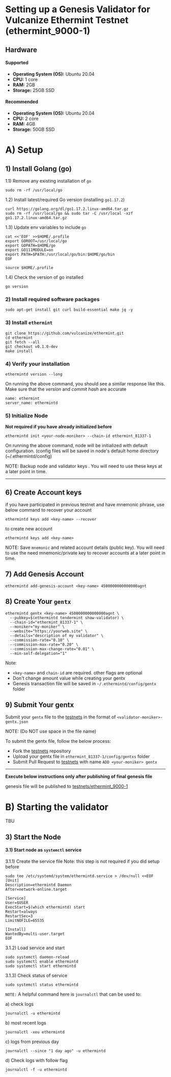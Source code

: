 # Setting up a Genesis Validator for Vulcanize Ethermint Testnet (ethermint_9000-1)

Hardware
---

#### Supported

- **Operating System (OS):** Ubuntu 20.04
- **CPU:** 1 core
- **RAM:** 2GB
- **Storage:** 25GB SSD

#### Recommended

- **Operating System (OS):** Ubuntu 20.04
- **CPU:** 2 core
- **RAM:** 4GB
- **Storage:** 50GB SSD

# A) Setup

## 1) Install Golang (go)

1.1) Remove any existing installation of `go`

```
sudo rm -rf /usr/local/go
```

1.2) Install latest/required Go version (installing `go1.17.2`)

```
curl https://golang.org/dl/go1.17.2.linux-amd64.tar.gz
sudo rm -rf /usr/local/go && sudo tar -C /usr/local -xzf go1.17.2.linux-amd64.tar.gz
```

1.3) Update env variables to include `go`

```
cat <<'EOF' >>$HOME/.profile
export GOROOT=/usr/local/go
export GOPATH=$HOME/go
export GO111MODULE=on
export PATH=$PATH:/usr/local/go/bin:$HOME/go/bin
EOF

source $HOME/.profile
```

1.4) Check the version of go installed

```
go version
```

### 2) Install required software packages

```
sudo apt-get install git curl build-essential make jq -y
```

### 3) Install `ethermint`

```
git clone https://github.com/vulcanize/ethermint.git
cd ethermint
git fetch --all
git checkout v0.1.0-dev
make install
```

### 4) Verify your installation

```
ethermintd version --long
```

On running the above command, you should see a similar response like this. Make sure that the *version* and *commit
hash* are accurate

```
name: ethermint
server_name: ethermintd
```

### 5) Initialize Node

**Not required if you have already initialized before**

```
ethermintd init <your-node-moniker> --chain-id ethermint_81337-1
```

On running the above command, node will be initialized with default configuration. (config files will be saved in node's
default home directory (~/.ethermintd/config)

NOTE: Backup node and validator keys . You will need to use these keys at a later point in time.

---

## 6) Create Account keys

if you have participated in previous testnet and have mnemonic phrase, use below command to recover your account

```
ethermintd keys add <key-name> --recover
```

to create new account

```
ethermintd keys add <key-name>
```

NOTE: Save `mnemonic` and related account details (public key). You will need to use the need mnemonic/private key to
recover accounts at a later point in time.

## 7) Add Genesis Account

```
ethermintd add-genesis-account <key-name> 4500000000000000agnt
```

## 8) Create Your `gentx`

```
ethermintd gentx <key-name> 4500000000000000agnt \
  --pubkey=$(ethermintd tendermint show-validator) \
  --chain-id="ethermint_81337-1" \
  --moniker="my-moniker" \
  --website="https://yourweb.site" \
  --details="description of my validator" \
  --commission-rate="0.10" \
  --commission-max-rate="0.20" \
  --commission-max-change-rate="0.01" \
  --min-self-delegation="1" 
```    

Note:

- `<key-name>` and `chain-id` are required. other flags are optional
- Don't change amount value while creating your gentx
- Genesis transaction file will be saved in `~/.ethermintd/config/gentx` folder

## 9) Submit Your gentx

Submit your `gentx` file to the [testnets]() in the format of
`<validator-moniker>-gentx.json`

NOTE: (Do NOT use space in the file name)

To submit the gentx file, follow the below process:

- Fork the [testnets]() repository
- Upload your gentx file in `ethermint_81337-1/config/gentxs` folder
- Submit Pull Request to [testnets]() with name `ADD <your-moniker> gentx`

---

**Execute below instructions only after publishing of final genesis file**

genesis file will be published to [testnets/ethermint_9000-1]()

# B) Starting the validator

TBU

## 3) Start the Node

#### 3.1) Start node as `systemctl` service

3.1.1) Create the service file Note: this step is not required if you did setup before

```
sudo tee /etc/systemd/system/ethermintd.service > /dev/null <<EOF
[Unit]
Description=ethermintd Daemon
After=network-online.target

[Service]
User=$USER
ExecStart=$(which ethermintd) start
Restart=always
RestartSec=3
LimitNOFILE=65535

[Install]
WantedBy=multi-user.target
EOF
```

3.1.2) Load service and start

```
sudo systemctl daemon-reload
sudo systemctl enable ethermintd
sudo systemctl start ethermintd
```

3.1.3) Check status of service

```
sudo systemctl status ethermintd
```

`NOTE:`
A helpful command here is `journalctl` that can be used to:

a) check logs

  ```
  journalctl -u ethermintd
  ```

b) most recent logs

  ```
  journalctl -xeu ethermintd
  ```

c) logs from previous day

  ```
  journalctl --since "1 day ago" -u ethermintd
  ```

d) Check logs with follow flag

  ```
  journalctl -f -u ethermintd
  ```

